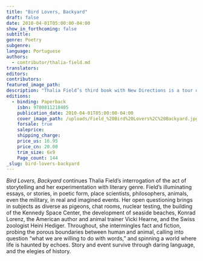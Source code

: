 ```yaml
---
title: "Bird Lovers, Backyard"
draft: false
date: 2010-04-01T05:00:00-04:00
show_in_forthcoming: false
subtitle:
genre: Poetry
subgenre:
language: Portuguese
authors:
  - contributor/thalia-field.md
translators:
editors:
contributors:
featured_image_path:
description: "Thalia Field’s third book with New Directions is a tour de force of blending literary genres (poetry, prose, essay, and drama) and examining our control of the natural world. "
editions:
  - binding: Paperback
    isbn: 9780811218405
    publication_date: 2010-04-01T05:00:00-04:00
    cover_image_path: /uploads/Field_%20Bird%20Lovers%2C%20Backyard.jpg
    forsale: true
    saleprice:
    shipping_charge:
    price_us: 16.95
    price_cn: 20.00
    trim_size: 6x9
    Page_count: 144
_slug: bird-lovers-backyard
---
```


_Bird Lovers, Backyard_ continues Thalia Field’s interrogation of the act of storytelling and her experimentation with literary genre. Field’s illuminating essays, or stories, in poetic form, place scientists, philosophers, animals, even the military, in real and imagined events. Her open questioning brings in subjects as diverse as pigeons, chat rooms, nuclear testing, the building of the Kennedy Space Center, the development of seaside beaches, Konrad Lorenz, the American author and animal trainer Vicki Hearne, and the Swiss zoologist Heini Hediger. Throughout, she intermingles fact and fiction, probing the porous boundaries between human and animal, calling into question “what we are willing to do with words,” and spinning a world where life is haunted by echoes. Story and event survive through daring language, and the elegies of history.


